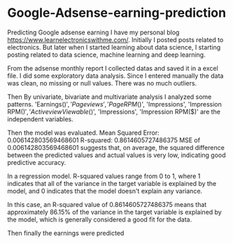 # Google-Adsense-earning-prediction
Predicting Google adsense earning
I have my personal blog https://www.learnelectronicswithme.com/. Initially I posted posts related to electronics. But later when I started learning about data science, I starting posting related to data science, machine learning and deep learning.

From the adsense monthly report I collected datas and saved it in a excel file.
I did some exploratory data analysis. Since I entered manually the data was clean, no missing or null values. There was no much outliers. 

Then By univariate, bivariate and multivariate analysis I analyzed some patterns.
'Earnings($)', 'Page views', 'Page RPM($)', 'Impressions', 'Impression RPM($)', 'Active view Viewable(%)', 'Clicks'. These are the columns. Earning column is the dependent variable and 'Page views', 'Page RPM($)', 'Impressions', 'Impression RPM($)' are the independent variables. 

Then the model was evaluated. 
Mean Squared Error: 0.006142803569468601
R-squared: 0.8614605727486375
MSE of 0.006142803569468601 suggests that, on average, the squared difference between the predicted values and actual values is very low, indicating good predictive accuracy.

In a regression model. R-squared values range from 0 to 1, where 1 indicates that all of the variance in the target variable is explained by the model, and 0 indicates that the model doesn't explain any variance.

In this case, an R-squared value of 0.8614605727486375 means that approximately 86.15% of the variance in the target variable is explained by the model, which is generally considered a good fit for the data.

Then finally the earnings were predicted

